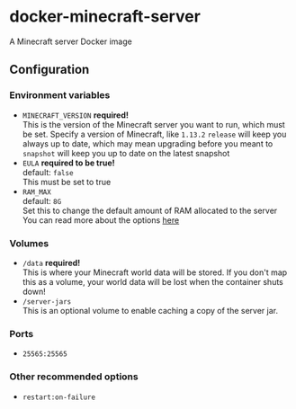 # docker-minecraft-server

A Minecraft server Docker image

## Configuration

### Environment variables

- `MINECRAFT_VERSION` **required!**\
  This is the version of the Minecraft server you want to run, which must be set.
  Specify a version of Minecraft, like `1.13.2`
  `release` will keep you always up to date, which may mean upgrading before you meant to
  `snapshot` will keep you up to date on the latest snapshot
- `EULA` **required to be true!**\
  default: `false`\
  This must be set to true
- `RAM_MAX`\
  default: `8G`\
  Set this to change the default amount of RAM allocated to the server
  You can read more about the options [here](https://stackoverflow.com/a/14763095/985615)

### Volumes

- `/data` **required!**\
  This is where your Minecraft world data will be stored. If you don't map this as a volume, your world data will be lost when the container shuts down!
- `/server-jars`\
  This is an optional volume to enable caching a copy of the server jar.

### Ports

- `25565:25565`

### Other recommended options

- `restart:on-failure`
